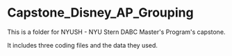 # Capstone_Disney_AP_Grouping

This is a folder for NYUSH - NYU Stern DABC Master's Program's capstone.

It includes three coding files and the data they used. 
